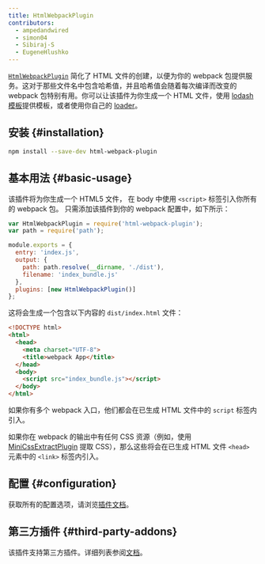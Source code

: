 ```yaml
---
title: HtmlWebpackPlugin
contributors:
  - ampedandwired
  - simon04
  - Sibiraj-S
  - EugeneHlushko
---
```


[`HtmlWebpackPlugin`](https://github.com/jantimon/html-webpack-plugin) 简化了 HTML 文件的创建，以便为你的 webpack 包提供服务。这对于那些文件名中包含哈希值，并且哈希值会随着每次编译而改变的 webpack 包特别有用。你可以让该插件为你生成一个 HTML 文件，使用 [lodash 模板](https://lodash.com/docs#template)提供模板，或者使用你自己的 [loader](/loaders)。


## 安装 {#installation}

``` bash
npm install --save-dev html-webpack-plugin
```


## 基本用法 {#basic-usage}

该插件将为你生成一个 HTML5 文件，
在 body 中使用 `<script>` 标签引入你所有的 webpack 包。
只需添加该插件到你的 webpack 配置中，如下所示：

```javascript
var HtmlWebpackPlugin = require('html-webpack-plugin');
var path = require('path');

module.exports = {
  entry: 'index.js',
  output: {
    path: path.resolve(__dirname, './dist'),
    filename: 'index_bundle.js'
  },
  plugins: [new HtmlWebpackPlugin()]
};
```

这将会生成一个包含以下内容的 `dist/index.html` 文件：

```html
<!DOCTYPE html>
<html>
  <head>
    <meta charset="UTF-8">
    <title>webpack App</title>
  </head>
  <body>
    <script src="index_bundle.js"></script>
  </body>
</html>
```

如果你有多个 webpack 入口，他们都会在已生成 HTML 文件中的 `script` 标签内引入。

如果你在 webpack 的输出中有任何 CSS 资源（例如，使用 [MiniCssExtractPlugin](/plugins/mini-css-extract-plugin/) 提取 CSS），那么这些将会在已生成 HTML 文件 `<head>` 元素中的 `<link>` 标签内引入。


## 配置 {#configuration}

获取所有的配置选项，请浏览[插件文档](https://github.com/jantimon/html-webpack-plugin#options)。


## 第三方插件 {#third-party-addons}

该插件支持第三方插件。详细列表参阅[文档](https://github.com/jantimon/html-webpack-plugin#plugins)。
